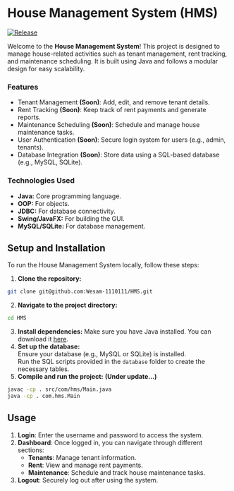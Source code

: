 # House Management System (HMS)
[![Release](https://img.shields.io/badge/Release-2.0-green)](https://github.com/Wesam-1110111/HMS/releases/tag/2.0)

Welcome to the **House Management System**! This project is designed to manage house-related activities such as tenant management, rent tracking, and maintenance scheduling. It is built using Java and follows a modular design for easy scalability.

### Features
- Tenant Management **(Soon)**: Add, edit, and remove tenant details.
- Rent Tracking **(Soon)**: Keep track of rent payments and generate reports.
- Maintenance Scheduling **(Soon)**: Schedule and manage house maintenance tasks.
- User Authentication **(Soon)**: Secure login system for users (e.g., admin, tenants).
- Database Integration **(Soon)**: Store data using a SQL-based database (e.g., MySQL, SQLite).

### Technologies Used
- **Java:** Core programming language.
- **OOP:** For objects.
- **JDBC:** For database connectivity.
- **Swing/JavaFX:** For building the GUI.
- **MySQL/SQLite:** For database management.

## Setup and Installation
To run the House Management System locally, follow these steps:

1. **Clone the repository:**
```bash
git clone git@github.com:Wesam-1110111/HMS.git
```
2. **Navigate to the project directory:**
```bash
cd HMS
```
3. **Install dependencies:** Make sure you have Java installed. You can download it [here](https://www.oracle.com/java/technologies/javase-jdk11-downloads.html).
4. **Set up the database:**  
   Ensure your database (e.g., MySQL or SQLite) is installed.  
   Run the SQL scripts provided in the ``database`` folder to create the necessary tables.  
5. **Compile and run the project:** **(Under update...)**

```bash
javac -cp . src/com/hms/Main.java
java -cp . com.hms.Main
```
## Usage
1. **Login**: Enter the username and password to access the system.
2. **Dashboard**: Once logged in, you can navigate through different sections:
   - **Tenants**: Manage tenant information.
   - **Rent**: View and manage rent payments.
   - **Maintenance**: Schedule and track house maintenance tasks.
3. **Logout**: Securely log out after using the system.
